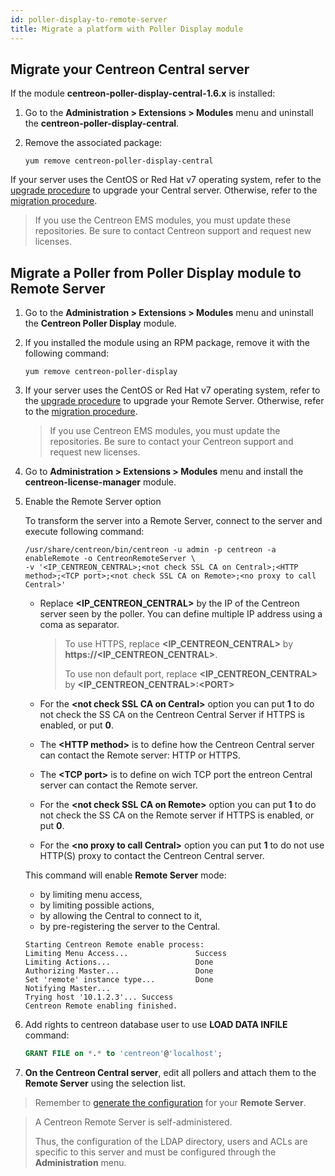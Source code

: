 ```yaml
---
id: poller-display-to-remote-server
title: Migrate a platform with Poller Display module
---
```


## Migrate your Centreon Central server

If the module **centreon-poller-display-central-1.6.x** is installed:

1. Go to the **Administration > Extensions > Modules** menu and uninstall the
**centreon-poller-display-central**.

2. Remove the associated package:

    ```shell
    yum remove centreon-poller-display-central
    ```

If your server uses the CentOS or Red Hat v7 operating system, refer to the
[upgrade procedure](../upgrade/upgrade-from-3-4) to upgrade your Central server.
Otherwise, refer to the [migration procedure](../migrate/migrate-from-3-4).

> If you use the Centreon EMS modules, you must update these repositories. Be sure
> to contact Centreon support and request new licenses.

## Migrate a Poller from Poller Display module to Remote Server

1. Go to the **Administration > Extensions > Modules** menu and uninstall the
**Centreon Poller Display** module.

2. If you installed the module using an RPM package, remove it with the
following command:

    ```shell
    yum remove centreon-poller-display
    ```

3. If your server uses the CentOS or Red Hat v7 operating system, refer to the
[upgrade procedure](../upgrade/upgrade-from-3-4) to upgrade your Remote Server.
Otherwise, refer to the [migration procedure](../migrate/migrate-from-3-4).

    > If you use Centreon EMS modules, you must update the repositories. Be sure to
    > contact your Centreon support and request new licenses.

4. Go to **Administration > Extensions > Modules** menu and install the
**centreon-license-manager** module.

5. Enable the Remote Server option

    To transform the server into a Remote Server, connect to the server and
    execute following command:

    ``` shell
    /usr/share/centreon/bin/centreon -u admin -p centreon -a enableRemote -o CentreonRemoteServer \
    -v '<IP_CENTREON_CENTRAL>;<not check SSL CA on Central>;<HTTP method>;<TCP port>;<not check SSL CA on Remote>;<no proxy to call Central>'
    ```

    - Replace **\<IP_CENTREON_CENTRAL\>** by the IP of the Centreon server seen by
        the poller. You can define multiple IP address using a coma as separator.

        > To use HTTPS, replace **\<IP_CENTREON_CENTRAL\>** by
        > **https://\<IP_CENTREON_CENTRAL\>**.
        >
        > To use non default port, replace **\<IP_CENTREON_CENTRAL\>** by
        > **\<IP_CENTREON_CENTRAL\>:\<PORT\>**

    - For the **\<not check SSL CA on Central\>** option you can put **1** to do not
        check the SS CA on the Centreon Central Server if HTTPS is enabled, or put
        **0**.

    - The **\<HTTP method\>** is to define how the Centreon Central server can
        contact the Remote server: HTTP or HTTPS.

    - The **\<TCP port\>** is to define on wich TCP port the entreon Central
        server can contact the Remote server.

    - For the **\<not check SSL CA on Remote\>** option you can put **1** to do not
        check the SS CA on the Remote server if HTTPS is enabled, or put **0**.

    - For the **\<no proxy to call Central\>** option you can put **1** to do not use
        HTTP(S) proxy to contact the Centreon Central server.

    This command will enable **Remote Server** mode:
    
    - by limiting menu access,
    - by limiting possible actions,
    - by allowing the Central to connect to it,
    - by pre-registering the server to the Central.

    ```text
    Starting Centreon Remote enable process:
    Limiting Menu Access...               Success
    Limiting Actions...                   Done
    Authorizing Master...                 Done
    Set 'remote' instance type...         Done
    Notifying Master...
    Trying host '10.1.2.3'... Success
    Centreon Remote enabling finished.
    ```

6. Add rights to centreon database user to use **LOAD DATA INFILE** command:

    ``` SQL
    GRANT FILE on *.* to 'centreon'@'localhost';
    ```

7. **On the Centreon Central server**, edit all pollers and attach them to the
**Remote Server** using the selection list.

> Remember to [generate the configuration](../monitoring/monitoring-servers/deploying-a-configuration) for your
> **Remote Server**.

> A Centreon Remote Server is self-administered.
>
> Thus, the configuration of the
> LDAP directory, users and ACLs are specific to this server and must be
> configured through the **Administration** menu.
